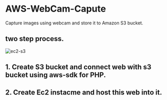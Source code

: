 # AWS-WebCam-Capute
Capture images using webcam and store it to Amazon S3 bucket.

## two step process.

![ec2-s3](https://user-images.githubusercontent.com/48994342/78523979-208a1c80-77f0-11ea-8c47-4ed46c9ca490.png)

## 1. Create S3 bucket and connect web with s3 bucket using aws-sdk for PHP.
## 2. Create Ec2 instacme and host this web into it.
